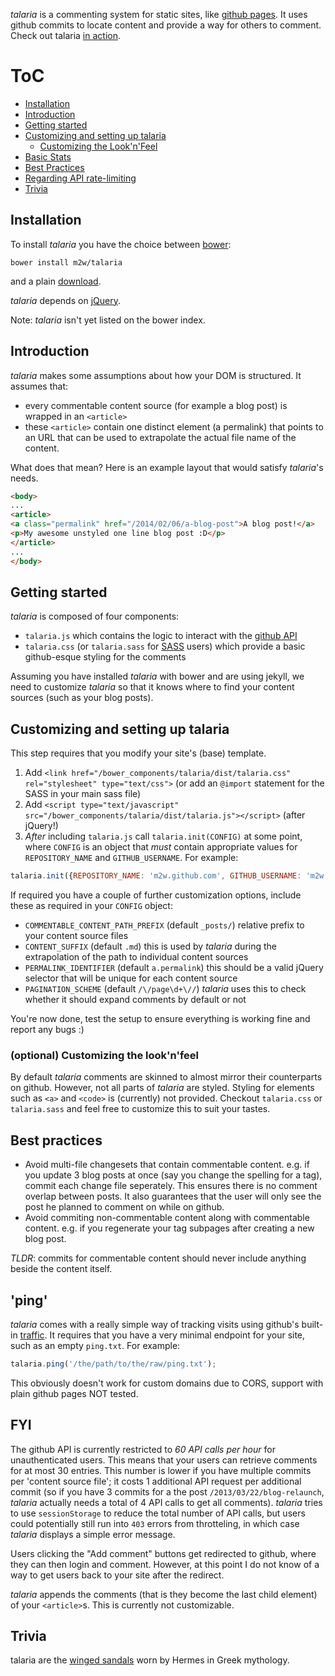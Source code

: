 _talaria_ is a commenting system for static sites, like
[github pages](http://pages.github.com/). It uses github commits to
locate content and provide a way for others to comment. Check out
talaria [in action](http://blog.tibidat.com).


# ToC

* [Installation](#installation)
* [Introduction](#introduction)
* [Getting started](#getting-started)
* [Customizing and setting up talaria](#customizing-and-setting-up-talaria)
  * [Customizing the Look'n'Feel](#optional-customizing-the-looknfeel)
* [Basic Stats](#ping)
* [Best Practices](#best-practices)
* [Regarding API rate-limiting](#fyi)
* [Trivia](#trivia)


## Installation

To install _talaria_ you have the choice between
[bower](http://bower.io/):

```bower install m2w/talaria```

and a plain
[download](https://github.com/m2w/talaria/releases/tag/0.3.0).

_talaria_ depends on [jQuery](http://jquery.com/).

Note: _talaria_ isn't yet listed on the bower index.

## Introduction

_talaria_ makes some assumptions about how your DOM is structured. It
assumes that:

- every commentable content source (for example a blog post) is
  wrapped in an `<article>`
- these `<article>` contain one distinct element (a permalink) that
  points to an URL that can be used to extrapolate the actual file
  name of the content.

What does that mean? Here is an example layout that would satisfy
_talaria_'s needs.

```html
<body>
...
<article>
<a class="permalink" href="/2014/02/06/a-blog-post">A blog post!</a>
<p>My awesome unstyled one line blog post :D</p>
</article>
...
</body>
```

## Getting started

_talaria_ is composed of four components:

- `talaria.js` which contains the logic to interact with the
  [github API](http://developer.github.com/v3/)
- `talaria.css` (or `talaria.sass` for [SASS](http://sass-lang.com/)
  users) which provide a basic github-esque styling for the comments

Assuming you have installed _talaria_ with bower and are using jekyll,
we need to customize _talaria_ so that it knows where to find your
content sources (such as your blog posts).

## Customizing and setting up talaria

This step requires that you modify your site's (base) template.

1. Add `<link href="/bower_components/talaria/dist/talaria.css"
   rel="stylesheet" type="text/css">` (or add an `@import` statement
   for the SASS in your main sass file)
2. Add `<script type="text/javascript"
   src="/bower_components/talaria/dist/talaria.js"></script>` (after
   jQuery!)
3. *After* including `talaria.js` call `talaria.init(CONFIG)` at some
   point, where `CONFIG` is an object that *must* contain appropriate
   values for `REPOSITORY_NAME` and `GITHUB_USERNAME`. For example:

```js
talaria.init({REPOSITORY_NAME: 'm2w.github.com', GITHUB_USERNAME: 'm2w'});
```

If required you have a couple of further customization options,
include these as required in your `CONFIG` object:

- `COMMENTABLE_CONTENT_PATH_PREFIX` (default `_posts/`) relative
  prefix to your content source files
- `CONTENT_SUFFIX` (default `.md`) this is used by _talaria_ during
  the extrapolation of the path to individual content sources
- `PERMALINK_IDENTIFIER` (default `a.permalink`) this should be a
  valid jQuery selector that will be unique for each content source
- `PAGINATION_SCHEME` (default `/\/page\d+\//`) _talaria_ uses this to
  check whether it should expand comments by default or not

You're now done, test the setup to ensure everything is working fine
and report any bugs :)

### (optional) Customizing the look'n'feel

By default _talaria_ comments are skinned to almost mirror their
counterparts on github. However, not all parts of _talaria_ are
styled. Styling for elements such as `<a>` and `<code>` is (currently)
not provided. Checkout `talaria.css` or `talaria.sass` and feel free
to customize this to suit your tastes.

## Best practices

- Avoid multi-file changesets that contain commentable
content. e.g. if you update 3 blog posts at once (say you change the
spelling for a tag), commit each change file seperately. This ensures
there is no comment overlap between posts. It also guarantees that the
user will only see the post he planned to comment on while on github.
- Avoid commiting non-commentable content along with commentable
  content. e.g. if you regenerate your tag subpages after creating a
  new blog post.

*TLDR*: commits for commentable content should never include anything beside the content itself.

## 'ping'

_talaria_ comes with a really simple way of tracking visits using
github's built-in
[traffic](https://help.github.com/articles/using-graphs#traffic). It
requires that you have a very minimal endpoint for your site, such as
an empty `ping.txt`. For example:

```js
talaria.ping('/the/path/to/the/raw/ping.txt');
```

This obviously doesn't work for custom domains due to CORS, support
with plain github pages NOT tested.

## FYI

The github API is currently restricted to *60 API calls per hour* for
unauthenticated users. This means that your users can retrieve
comments for at most 30 entries. This number is lower if you have
multiple commits per 'content source file'; it costs 1 additional API
request per additional commit (so if you have 3 commits for a the post
`/2013/03/22/blog-relaunch`, _talaria_ actually needs a total of 4 API
calls to get all comments). _talaria_ tries to use `sessionStorage` to
reduce the total number of API calls, but users could potentially
still run into `403` errors from throtteling, in which case _talaria_
displays a simple error message.

Users clicking the "Add comment" buttons get redirected to github,
where they can then login and comment. However, at this point I do not
know of a way to get users back to your site after the redirect.

_talaria_ appends the comments (that is they become the last child
element) of your `<article>`s. This is currently not customizable.

## Trivia

talaria are the [winged sandals](http://en.wikipedia.org/wiki/Talaria)
worn by Hermes in Greek mythology.
